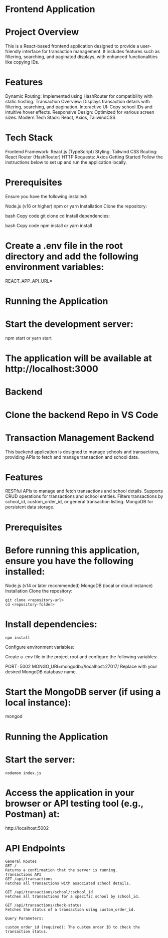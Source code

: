 # Frontend Application
# Project Overview
This is a React-based frontend application designed to provide a user-friendly interface for transaction management. It includes features such as filtering, searching, and paginated displays, with enhanced functionalities like copying IDs.

# Features
Dynamic Routing: Implemented using HashRouter for compatibility with static hosting.
Transaction Overview: Displays transaction details with filtering, searching, and pagination.
Interactive UI: Copy school IDs and intuitive hover effects.
Responsive Design: Optimized for various screen sizes.
Modern Tech Stack: React, Axios, TailwindCSS.
# Tech Stack
Frontend Framework: React.js (TypeScript)
Styling: Tailwind CSS
Routing: React Router (HashRouter)
HTTP Requests: Axios
Getting Started
Follow the instructions below to set up and run the application locally.

# Prerequisites
Ensure you have the following installed:

Node.js (v16 or higher)
npm or yarn
Installation
Clone the repository:

bash
Copy code
git clone <repository-url>
cd <repository-folder>
Install dependencies:

bash
Copy code
npm install
 or
yarn install
# Create a .env file in the root directory and add the following environment variables:

 REACT_APP_API_URL=<your-api-url>
# Running the Application
# Start the development server:

npm start
 or
yarn start
# The application will be available at http://localhost:3000 



# Backend

# Clone the backend Repo in VS Code 



# Transaction Management Backend
This backend application is designed to manage schools and transactions, providing APIs to fetch and manage transaction and school data.

# Features
RESTful APIs to manage and fetch transactions and school details.
Supports CRUD operations for transactions and school entities.
Filters transactions by school_id, custom_order_id, or general transaction listing.
MongoDB for persistent data storage.
# Prerequisites
# Before running this application, ensure you have the following installed:

Node.js (v14 or later recommended)
MongoDB (local or cloud instance)
Installation
Clone the repository:

    git clone <repository-url>
    cd <repository-folder>
# Install dependencies:

    npm install

Configure environment variables:

Create a .env file in the project root and configure the following variables:

PORT=5002
MONGO_URI=mongodb://localhost:27017/<your-database-name>
Replace <your-database-name> with your desired MongoDB database name.

# Start the MongoDB server (if using a local instance):

mongod
# Running the Application
 # Start the server:
    nodemon index.js
 # Access the application in your browser or API testing tool (e.g., Postman) at:

http://localhost:5002
 # API Endpoints
    General Routes
    GET /
    Returns a confirmation that the server is running.
    Transactions API
    GET /api/transactions
    Fetches all transactions with associated school details.
    
    GET /api/transactions/school/:school_id
    Fetches all transactions for a specific school by school_id.
    
    GET /api/transactions/check-status
    Fetches the status of a transaction using custom_order_id.
    
    Query Parameters:
    
    custom_order_id (required): The custom order ID to check the transaction status. 
